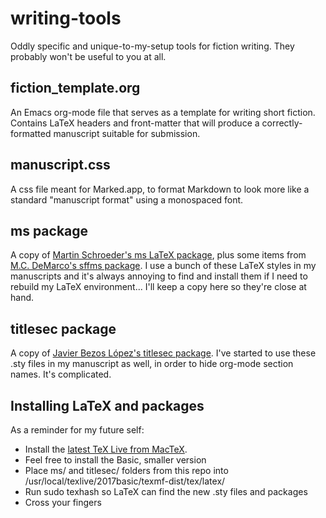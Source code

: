 # writing-tools

Oddly specific and unique-to-my-setup tools for fiction writing. They probably won't be useful to you at all.

## fiction_template.org

An Emacs org-mode file that serves as a template for writing short fiction. Contains LaTeX headers and front-matter that will produce a correctly-formatted manuscript suitable for submission.

## manuscript.css

A css file meant for Marked.app, to format Markdown to look more like a standard "manuscript format" using a monospaced font.

## ms package

A copy of [Martin Schroeder's ms LaTeX package](https://ctan.org/pkg/ms?lang=en), plus some items from [M.C. DeMarco's sffms package](https://ctan.org/pkg/sffms?lang=en). I use a bunch of these LaTeX styles in my manuscripts and it's always annoying to find and install them if I need to rebuild my LaTeX environment... I'll keep a copy here so they're close at hand.

## titlesec package

A copy of [Javier Bezos López's titlesec package](https://ctan.org/pkg/titlesec?lang=en). I've started to use these .sty files in my manuscript as well, in order to hide org-mode section names. It's complicated.

## Installing LaTeX and packages

As a reminder for my future self:

- Install the [latest TeX Live from MacTeX](http://www.tug.org/mactex/).
- Feel free to install the Basic, smaller version
- Place ms/ and titlesec/ folders from this repo into /usr/local/texlive/2017basic/texmf-dist/tex/latex/
- Run sudo texhash so LaTeX can find the new .sty files and packages
- Cross your fingers
